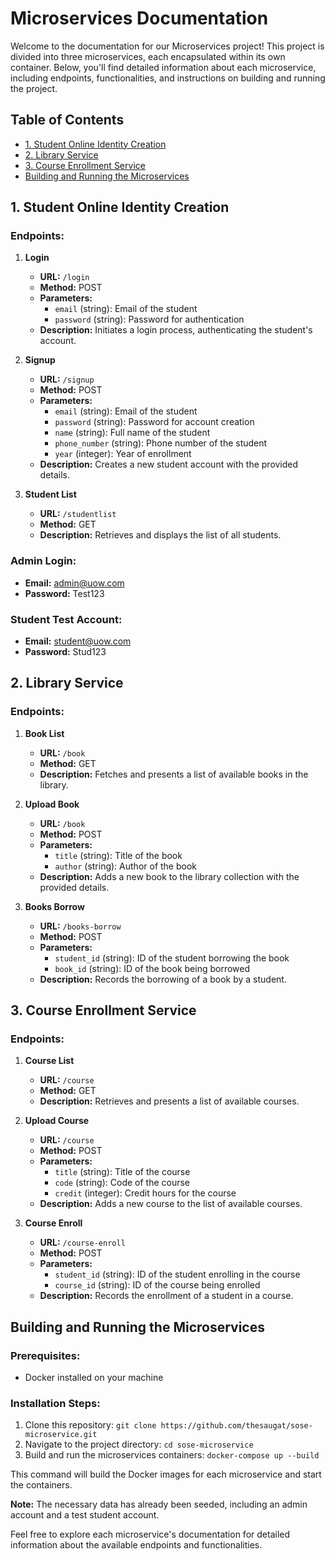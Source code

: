 # Microservices Documentation

Welcome to the documentation for our Microservices project! This project is divided into three microservices, each
encapsulated within its own container. Below, you'll find detailed information about each microservice, including
endpoints, functionalities, and instructions on building and running the project.

## Table of Contents

- [1. Student Online Identity Creation](#1-student-online-identity-creation)
- [2. Library Service](#2-library-service)
- [3. Course Enrollment Service](#3-course-enrollment-service)
- [Building and Running the Microservices](#building-and-running-the-microservices)

## 1. Student Online Identity Creation

### Endpoints:

1. **Login**
    - **URL:** `/login`
    - **Method:** POST
    - **Parameters:**
        - `email` (string): Email of the student
        - `password` (string): Password for authentication
    - **Description:** Initiates a login process, authenticating the student's account.

2. **Signup**
    - **URL:** `/signup`
    - **Method:** POST
    - **Parameters:**
        - `email` (string): Email of the student
        - `password` (string): Password for account creation
        - `name` (string): Full name of the student
        - `phone_number` (string): Phone number of the student
        - `year` (integer): Year of enrollment
    - **Description:** Creates a new student account with the provided details.

3. **Student List**
    - **URL:** `/studentlist`
    - **Method:** GET
    - **Description:** Retrieves and displays the list of all students.

### Admin Login:

- **Email:** admin@uow.com
- **Password:** Test123

### Student Test Account:

- **Email:** student@uow.com
- **Password:** Stud123

## 2. Library Service

### Endpoints:

1. **Book List**
    - **URL:** `/book`
    - **Method:** GET
    - **Description:** Fetches and presents a list of available books in the library.

2. **Upload Book**
    - **URL:** `/book`
    - **Method:** POST
    - **Parameters:**
        - `title` (string): Title of the book
        - `author` (string): Author of the book
    - **Description:** Adds a new book to the library collection with the provided details.

3. **Books Borrow**
    - **URL:** `/books-borrow`
    - **Method:** POST
    - **Parameters:**
        - `student_id` (string): ID of the student borrowing the book
        - `book_id` (string): ID of the book being borrowed
    - **Description:** Records the borrowing of a book by a student.

## 3. Course Enrollment Service

### Endpoints:

1. **Course List**
    - **URL:** `/course`
    - **Method:** GET
    - **Description:** Retrieves and presents a list of available courses.

2. **Upload Course**
    - **URL:** `/course`
    - **Method:** POST
    - **Parameters:**
        - `title` (string): Title of the course
        - `code` (string): Code of the course
        - `credit` (integer): Credit hours for the course
    - **Description:** Adds a new course to the list of available courses.

3. **Course Enroll**
    - **URL:** `/course-enroll`
    - **Method:** POST
    - **Parameters:**
        - `student_id` (string): ID of the student enrolling in the course
        - `course_id` (string): ID of the course being enrolled
    - **Description:** Records the enrollment of a student in a course.

## Building and Running the Microservices

### Prerequisites:

- Docker installed on your machine

### Installation Steps:

1. Clone this repository: `git clone https://github.com/thesaugat/sose-microservice.git`
2. Navigate to the project directory: `cd sose-microservice`
3. Build and run the microservices containers: `docker-compose up --build`

This command will build the Docker images for each microservice and start the containers.

**Note:** The necessary data has already been seeded, including an admin account and a test student account.

Feel free to explore each microservice's documentation for detailed information about the available endpoints and
functionalities.
